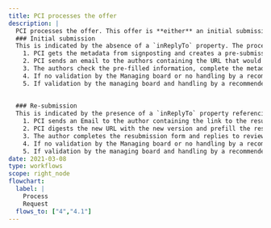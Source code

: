 ```yaml
---
title: PCI processes the offer
description: |
  PCI processes the offer. This offer is **either** an initial submission or a resubmission. The process is **different depending** on the case.
  ### Initial submission
  This is indicated by the absence of a `inReplyTo` property. The process is as follows:
    1. PCI gets the metadata from signposting and creates a pre-submission page
    2. PCI sends an email to the authors containing the URL that would send the author directly to the prefilled submission/resubmission page of PCI X after registering if needed and after login in PCI X website.
    3. The authors check the pre-filled information, complete the metadata (e.g. links to data, scripts, codes, PCI thematic fields) and complete the submission.
    4. If no validation by the Managing board or no handling by a recommender (negative outcome) then an email is sent to the authors and the process stops. PCI sends a *Reject* notification.
    5. If validation by the managing board and handling by a recommender (positive outcome) then an email is sent to the authors and the review process begins. PCI sends a *TentativeAccept* notification.
  
  
  ### Re-submission
  This is indicated by the presence of a `inReplyTo` property referencing the Activity `ID` of the  previous `Reject` notification. The process is as follows:
    1. PCI sends an Email to the author containing the link to the resubmission form
    2. PCI digests the new URL with the new version and prefill the resubmission form with signposting (optional), and keep other old data (eg opposed reviewers)
    3. The author completes the resubmission form and replies to reviewers
    4. If no validation by the Managing board or no handling by a recommender (negative outcome) then an email is sent to the authors and the process stops. PCI sends a *Reject* notification.
    5. If validation by the managing board and handling by a recommender (positive outcome) then an email is sent to the authors and the review process begins. PCI sends a *TentativeAccept* notification.
date: 2021-03-08
type: workflows
scope: right_node
flowchart:
  label: |
    Process
    Request
  flows_to: ["4","4.1"]
---
```



